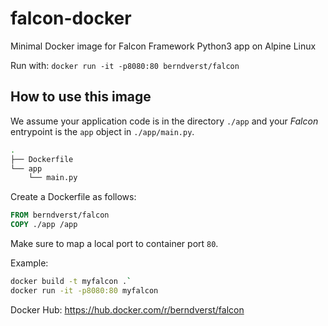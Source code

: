 # falcon-docker
Minimal Docker image for Falcon Framework Python3 app on Alpine Linux

Run with:
`docker run -it -p8080:80 berndverst/falcon`


## How to use this image

We assume your application code is in the directory `./app` and your *Falcon* entrypoint is the `app` object in `./app/main.py`.

```bash
.
├── Dockerfile
└── app
    └── main.py
```

Create a Dockerfile as follows:

```Dockerfile
FROM berndverst/falcon
COPY ./app /app
```

Make sure to map a local port to container port `80`.

Example:
```bash
docker build -t myfalcon .`
docker run -it -p8080:80 myfalcon
```

Docker Hub: https://hub.docker.com/r/berndverst/falcon
